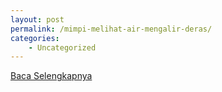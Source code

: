 ```yaml
---
layout: post
permalink: /mimpi-melihat-air-mengalir-deras/
categories:
    - Uncategorized
---
```


[Baca Selengkapnya](/03)